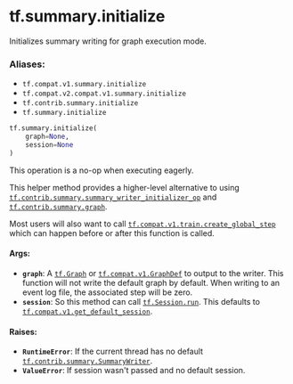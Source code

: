 <div itemscope itemtype="http://developers.google.com/ReferenceObject">
<meta itemprop="name" content="tf.summary.initialize" />
<meta itemprop="path" content="Stable" />
</div>

# tf.summary.initialize

Initializes summary writing for graph execution mode.

### Aliases:

* `tf.compat.v1.summary.initialize`
* `tf.compat.v2.compat.v1.summary.initialize`
* `tf.contrib.summary.initialize`
* `tf.summary.initialize`

``` python
tf.summary.initialize(
    graph=None,
    session=None
)
```

<!-- Placeholder for "Used in" -->

This operation is a no-op when executing eagerly.

This helper method provides a higher-level alternative to using
<a href="../../tf/contrib/summary/summary_writer_initializer_op.md"><code>tf.contrib.summary.summary_writer_initializer_op</code></a> and
<a href="../../tf/contrib/summary/graph.md"><code>tf.contrib.summary.graph</code></a>.

Most users will also want to call <a href="../../tf/train/create_global_step.md"><code>tf.compat.v1.train.create_global_step</code></a>
which can happen before or after this function is called.

#### Args:


* <b>`graph`</b>: A <a href="../../tf/Graph.md"><code>tf.Graph</code></a> or <a href="../../tf/GraphDef.md"><code>tf.compat.v1.GraphDef</code></a> to output to the writer.
  This function will not write the default graph by default. When
  writing to an event log file, the associated step will be zero.
* <b>`session`</b>: So this method can call <a href="../../tf/Session.md#run"><code>tf.Session.run</code></a>. This defaults
  to <a href="../../tf/get_default_session.md"><code>tf.compat.v1.get_default_session</code></a>.


#### Raises:


* <b>`RuntimeError`</b>: If  the current thread has no default
  <a href="../../tf/compat/v2/summary/SummaryWriter.md"><code>tf.contrib.summary.SummaryWriter</code></a>.
* <b>`ValueError`</b>: If session wasn't passed and no default session.